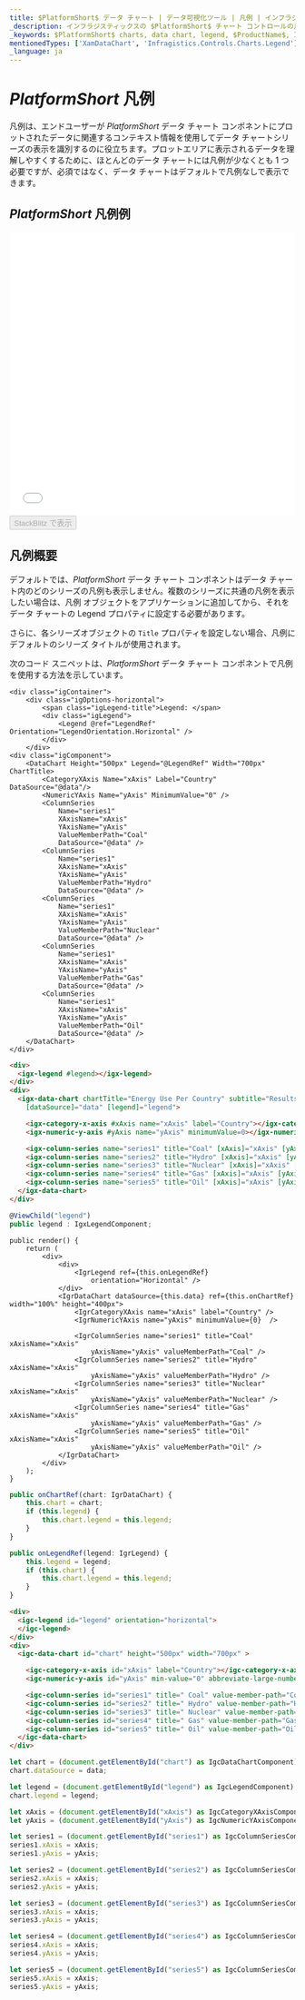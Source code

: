 ```yaml
---
title: $PlatformShort$ データ チャート | データ可視化ツール | 凡例 | インフラジスティックス
_description: インフラジスティックスの $PlatformShort$ チャート コントロールの凡例は、プロットされたデータに関連するコンテキスト情報を表示します。$ProductName$ グラフ凡例をお試しください!
_keywords: $PlatformShort$ charts, data chart, legend, $ProductName$, Infragistics, $PlatformShort$ チャート, データ チャート, 凡例, インフラジスティックス
mentionedTypes: ['XamDataChart', 'Infragistics.Controls.Charts.Legend']
_language: ja
---
```

# $PlatformShort$ 凡例

凡例は、エンドユーザーが $PlatformShort$ データ チャート コンポネントにプロットされたデータに関連するコンテキスト情報を使用してデータ チャートシリーズの表示を識別するのに役立ちます。プロットエリアに表示されるデータを理解しやすくするために、ほとんどのデータ チャートには凡例が少なくとも 1 つ必要ですが、必須ではなく、データ チャートはデフォルトで凡例なしで表示できます。

## $PlatformShort$ 凡例例

<div class="sample-container loading" style="height: 500px">
    <iframe id="data-chart-legends-iframe" src='{environment:dvDemosBaseUrl}/charts/data-chart-legends' width="100%" height="100%" seamless frameBorder="0" onload="onXPlatSampleIframeContentLoaded(this);" alt="$PlatformShort$ データ チャート | データ可視化ツール | 凡例"></iframe>
</div>
<div>
    <button data-localize="stackblitz" disabled class="stackblitz-btn" data-iframe-id="data-chart-legends-iframe" data-demos-base-url="{environment:dvDemosBaseUrl}">StackBlitz で表示
    </button>
<sample-button src="charts/data-chart/legends"></sample-button>

</div>

<div class="divider--half"></div>

## 凡例概要

デフォルトでは、$PlatformShort$ データ チャート コンポネントはデータ チャート内のどのシリーズの凡例も表示しません。複数のシリーズに共通の凡例を表示したい場合は、凡例 オブジェクトをアプリケーションに追加してから、それをデータ チャートの Legend プロパティに設定する必要があります。

さらに、各シリーズオブジェクトの `Title` プロパティを設定しない場合、凡例にデフォルトのシリーズ タイトルが使用されます。

次のコード スニペットは、$PlatformShort$ データ チャート コンポネントで凡例を使用する方法を示しています。

```razor
<div class="igContainer">
    <div class="igOptions-horizontal">
        <span class="igLegend-title">Legend: </span>
        <div class="igLegend">
            <Legend @ref="LegendRef" Orientation="LegendOrientation.Horizontal" />
        </div>
    </div>
<div class="igComponent">
    <DataChart Height="500px" Legend="@LegendRef" Width="700px" ChartTitle>
        <CategoryXAxis Name="xAxis" Label="Country" DataSource="@data"/>
        <NumericYAxis Name="yAxis" MinimumValue="0" />
        <ColumnSeries
            Name="series1"
            XAxisName="xAxis"
            YAxisName="yAxis"
            ValueMemberPath="Coal"
            DataSource="@data" />
        <ColumnSeries
            Name="series1"
            XAxisName="xAxis"
            YAxisName="yAxis"
            ValueMemberPath="Hydro"
            DataSource="@data" />
        <ColumnSeries
            Name="series1"
            XAxisName="xAxis"
            YAxisName="yAxis"
            ValueMemberPath="Nuclear"
            DataSource="@data" />
        <ColumnSeries
            Name="series1"
            XAxisName="xAxis"
            YAxisName="yAxis"
            ValueMemberPath="Gas"
            DataSource="@data" />
        <ColumnSeries
            Name="series1"
            XAxisName="xAxis"
            YAxisName="yAxis"
            ValueMemberPath="Oil"
            DataSource="@data" />
    </DataChart>
</div>
```

```html
<div>
  <igx-legend #legend></igx-legend>
</div>
<div>
  <igx-data-chart chartTitle="Energy Use Per Country" subtitle="Results over a two year period" height="600px" width="100%"
    [dataSource]="data" [legend]="legend">

    <igx-category-x-axis #xAxis name="xAxis" label="Country"></igx-category-x-axis>
    <igx-numeric-y-axis #yAxis name="yAxis" minimumValue=0></igx-numeric-y-axis>

    <igx-column-series name="series1" title="Coal" [xAxis]="xAxis" [yAxis]="yAxis" valueMemberPath="Coal"></igx-column-series>
    <igx-column-series name="series2" title="Hydro" [xAxis]="xAxis" [yAxis]="yAxis" valueMemberPath="Hydro"></igx-column-series>
    <igx-column-series name="series3" title="Nuclear" [xAxis]="xAxis" [yAxis]="yAxis" valueMemberPath="Nuclear"></igx-column-series>
    <igx-column-series name="series4" title="Gas" [xAxis]="xAxis" [yAxis]="yAxis" valueMemberPath="Gas"></igx-column-series>
    <igx-column-series name="series5" title="Oil" [xAxis]="xAxis" [yAxis]="yAxis" valueMemberPath="Oil"></igx-column-series>
  </igx-data-chart>
</div>
```

```ts
@ViewChild("legend")
public legend : IgxLegendComponent;
```

```tsx
public render() {
    return (
        <div>
            <div>
                <IgrLegend ref={this.onLegendRef}
                    orientation="Horizontal" />
            </div>
            <IgrDataChart dataSource={this.data} ref={this.onChartRef} width="100%" height="400px">
                <IgrCategoryXAxis name="xAxis" label="Country" />
                <IgrNumericYAxis name="yAxis" minimumValue={0}  />

                <IgrColumnSeries name="series1" title="Coal" xAxisName="xAxis"
                    yAxisName="yAxis" valueMemberPath="Coal" />
                <IgrColumnSeries name="series2" title="Hydro" xAxisName="xAxis"
                    yAxisName="yAxis" valueMemberPath="Hydro" />
                <IgrColumnSeries name="series3" title="Nuclear" xAxisName="xAxis"
                    yAxisName="yAxis" valueMemberPath="Nuclear" />
                <IgrColumnSeries name="series4" title="Gas" xAxisName="xAxis"
                    yAxisName="yAxis" valueMemberPath="Gas" />
                <IgrColumnSeries name="series5" title="Oil" xAxisName="xAxis"
                    yAxisName="yAxis" valueMemberPath="Oil" />
            </IgrDataChart>
        </div>
    );
}
```

```ts
public onChartRef(chart: IgrDataChart) {
    this.chart = chart;
    if (this.legend) {
        this.chart.legend = this.legend;
    }
}

public onLegendRef(legend: IgrLegend) {
    this.legend = legend;
    if (this.chart) {
        this.chart.legend = this.legend;
    }
}
```

```html
<div>
  <igc-legend id="legend" orientation="horizontal">
  </igc-legend>
</div>
<div>
  <igc-data-chart id="chart" height="500px" width="700px" >

    <igc-category-x-axis id="xAxis" label="Country"></igc-category-x-axis>
    <igc-numeric-y-axis id="yAxis" min-value="0" abbreviate-large-numbers="true"></igc-numeric-y-axis>

    <igc-column-series id="series1" title=" Coal" value-member-path="Coal"></igc-column-series>
    <igc-column-series id="series2" title=" Hydro" value-member-path="Hydro"></igc-column-series>
    <igc-column-series id="series3" title=" Nuclear" value-member-path="Nuclear"></igc-column-series>
    <igc-column-series id="series4" title=" Gas" value-member-path="Gas"></igc-column-series>
    <igc-column-series id="series5" title=" Oil" value-member-path="Oil"></igc-column-series>
  </igc-data-chart>
</div>
```

```ts
let chart = (document.getElementById("chart") as IgcDataChartComponent);
chart.dataSource = data;

let legend = (document.getElementById("legend") as IgcLegendComponent);
chart.legend = legend;

let xAxis = (document.getElementById("xAxis") as IgcCategoryXAxisComponent);
let yAxis = (document.getElementById("yAxis") as IgcNumericYAxisComponent);

let series1 = (document.getElementById("series1") as IgcColumnSeriesComponent);
series1.xAxis = xAxis;
series1.yAxis = yAxis;

let series2 = (document.getElementById("series2") as IgcColumnSeriesComponent);
series2.xAxis = xAxis;
series2.yAxis = yAxis;

let series3 = (document.getElementById("series3") as IgcColumnSeriesComponent);
series3.xAxis = xAxis;
series3.yAxis = yAxis;

let series4 = (document.getElementById("series4") as IgcColumnSeriesComponent);
series4.xAxis = xAxis;
series4.yAxis = yAxis;

let series5 = (document.getElementById("series5") as IgcColumnSeriesComponent);
series5.xAxis = xAxis;
series5.yAxis = yAxis;
```